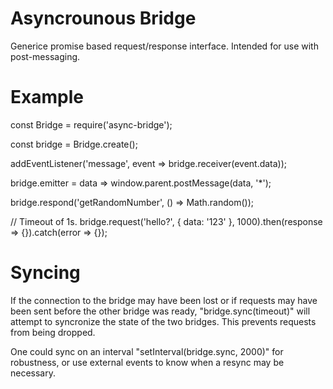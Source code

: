 
# Asyncrounous Bridge

Generice promise based request/response interface. Intended for use with post-messaging.


# Example

const Bridge = require('async-bridge');

const bridge = Bridge.create();

addEventListener('message', event => bridge.receiver(event.data));

bridge.emitter = data => window.parent.postMessage(data, '*');

bridge.respond('getRandomNumber', () => Math.random());

// Timeout of 1s.
bridge.request('hello?', { data: '123' }, 1000).then(response => {}).catch(error => {});


# Syncing

If the connection to the bridge may have been lost or if requests may have been sent before the other bridge was ready, "bridge.sync(timeout)" will attempt to syncronize the state of the two bridges. This prevents requests from being dropped.

One could sync on an interval "setInterval(bridge.sync, 2000)" for robustness, or use external events to know when a resync may be necessary. 






